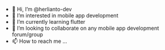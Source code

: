 - 👋 Hi, I’m @herlianto-dev
- 👀 I’m interested in mobile app development
- 🌱 I’m currently learning flutter
- 💞️ I’m looking to collaborate on any mobile app development forum/group
- 📫 How to reach me ...

<!---
herlianto-dev/herlianto-dev is a ✨ special ✨ repository because its `README.md` (this file) appears on your GitHub profile.
You can click the Preview link to take a look at your changes.
--->
